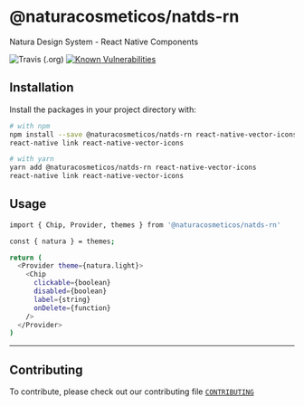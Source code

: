 # @naturacosmeticos/natds-rn

Natura Design System - React Native Components

![Travis (.org)](https://img.shields.io/travis/natura-cosmeticos/natds.svg)
[![Known Vulnerabilities](https://snyk.io/test/github/natura-cosmeticos/natds/badge.svg?targetFile=package.json)](https://snyk.io/test/github/natura-cosmeticos/natds/packages/mobile)

## Installation

Install the packages in your project directory with:

```sh
# with npm
npm install --save @naturacosmeticos/natds-rn react-native-vector-icons
react-native link react-native-vector-icons

# with yarn
yarn add @naturacosmeticos/natds-rn react-native-vector-icons
react-native link react-native-vector-icons
```

## Usage

```sh
import { Chip, Provider, themes } from '@naturacosmeticos/natds-rn'

const { natura } = themes;

return (
  <Provider theme={natura.light}>
    <Chip
      clickable={boolean}
      disabled={boolean}
      label={string}
      onDelete={function}
    />
  </Provider>
)
```

---

## Contributing

To contribute, please check out our contributing file [`CONTRIBUTING`](./CONTRIBUTING.md)
